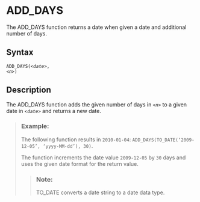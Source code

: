<!-- loio9ef2c5d8b3c1427bb90ff1108f8efbf3 -->

# ADD\_DAYS

The ADD\_DAYS function returns a date when given a date and additional number of days.



<a name="loio9ef2c5d8b3c1427bb90ff1108f8efbf3__section_brl_qlh_bpb"/>

## Syntax

<code>ADD_DAYS(<i class="varname">&lt;date&gt;</i>, <i class="varname">&lt;n&gt;</i>)</code> 



<a name="loio9ef2c5d8b3c1427bb90ff1108f8efbf3__section_crl_qlh_bpb"/>

## Description

The ADD\_DAYS function adds the given number of days in <code><i class="varname">&lt;n&gt;</i></code> to a given date in <code><i class="varname">&lt;date&gt;</i></code> and returns a new date.



> ### Example:  
> The following function results in `2010-01-04`: `ADD_DAYS(TO_DATE(‘2009-12-05’, ‘yyyy-MM-dd’), 30)`.
> 
> The function increments the date value `2009-12-05` by `30` days and uses the given date format for the return value.
> 
> > ### Note:  
> > TO\_DATE converts a date string to a date data type.


